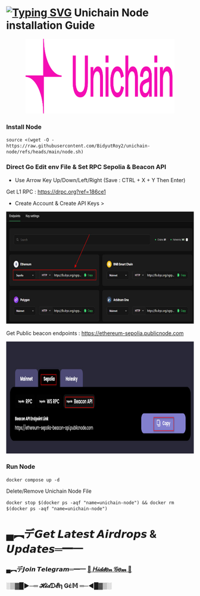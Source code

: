 # [![Typing SVG](https://readme-typing-svg.demolab.com?font=Fira+Code&pause=1000&width=435&lines=Wellcome+To+HiddenGem)](https://git.io/typing-svg) Unichain Node installation Guide

<p align="center">
<img src='logo.png' style="width:400px;height:200px;">
</p>


### Install Node
```
source <(wget -O - https://raw.githubusercontent.com/BidyutRoy2/unichain-node/refs/heads/main/node.sh)
```

### Direct Go Edit env File & Set RPC Sepolia & Beacon API
- Use Arrow Key Up/Down/Left/Right (Save : CTRL + X + Y Then Enter)

Get L1 RPC : https://drpc.org?ref=186ce1
- Create Account & Create API Keys >
<p align="left">
<img src='2024-10-20_030831.jpg' style="width:800px;height:300px;">
</p>

Get Public beacon endpoints : https://ethereum-sepolia.publicnode.com
<p align="left">
<img src='2024-10-20_030858.jpg' style="width:800px;height:300px;">
</p>

### Run Node
```
docker compose up -d
```


Delete/Remove Unichain Node File
```
docker stop $(docker ps -aqf "name=unichain-node") && docker rm $(docker ps -aqf "name=unichain-node")
```

# ▄︻デ𝙂𝙚𝙩 𝙇𝙖𝙩𝙚𝙨𝙩 𝘼𝙞𝙧𝙙𝙧𝙤𝙥𝙨 & 𝙐𝙥𝙙𝙖𝙩𝙚𝙨═━一

### ▄︻デ𝙅𝙤𝙞𝙣 𝙏𝙚𝙡𝙚𝙜𝙧𝙖𝙢═━一 [🎀  𝐻𝒾𝒹𝒹𝑒𝓃 𝒢𝑒𝓂  🎀](https://t.me/hiddengemnews) 

### ░▒▓█►─═  𝓗𝓲𝒹ᗪ𝓔η Ǥέ𝕄 ═─◄█▓▒░
